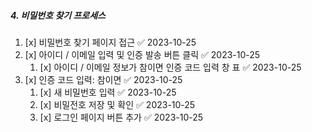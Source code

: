 ##### 4. 비밀번호 찾기 프로세스
1. [x] 비밀번호 찾기 페이지 접근 ✅ 2023-10-25
2. [x] 아이디 / 이메일 입력 및 인증 발송 버튼 클릭 ✅ 2023-10-25
	1. [x] 아이디 / 이메일 정보가 참이면 인증 코드 입력 창 표 ✅ 2023-10-25
3. [x] 인증 코드 입력: 참이면 ✅ 2023-10-25
	1. [x] 새 비밀번호 입력 ✅ 2023-10-25
	2. [x] 비밀전호 저장 및 확인 ✅ 2023-10-25
	3. [x] 로그인 페이지 버튼 추가 ✅ 2023-10-25